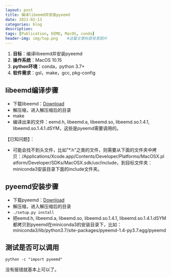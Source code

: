 ```yaml
---
layout: post
title: 编译libeemd并安装pyeemd
date: 2021-02-13
categories: blog
description: 
tags: [Publication, EEMD, MacOS, conda]
header-img: img/top.png    #这篇文章标题背景图片
---
```


1. **目标**：编译libeemd并安装pyeemd
2.  **操作系统**：MacOS 10.15
3.  **python环境**：conda，python 3.7+
4. **软件需求**：gsl，make，gcc, pkg-config

## libeemd编译步骤

- 下载libeemd：[Download](https://bitbucket.org/luukko/libeemd/downloads/)
- 解压缩，进入解压缩后的目录
- make
- 编译出来的文件：eemd.h, libeemd.a, libeemd.so, libeemd.so.1.4.1, libeemd.so.1.4.1.dSYM，这些是pyeemd需要调用的。

【已知问题】：

- 可能会找不到头文件，比如"*.h"之类的文件，则需要从下面的文件夹中拷贝：/Applications/Xcode.app/Contents/Developer/Platforms/MacOSX.platform/Developer/SDKs/MacOSX.sdk/usr/include，到目标文件夹：miniconda3安装目录下面的include文件夹。

## pyeemd安装步骤

- 下载pyeemd：[Download](https://bitbucket.org/luukko/pyeemd/downloads/)
- 解压缩，进入解压缩后的目录
- `./setup.py install`
- 把eemd.h, libeemd.a, libeemd.so, libeemd.so.1.4.1, libeemd.so.1.4.1.dSYM都拷贝到pyeemd在miniconda3的安装目录下，比如：miniconda3/lib/python3.7/site-packages/pyeemd-1.4-py3.7.egg/pyeemd

## 测试是否可以调用

`python -c "import pyeemd"`

没有报错就基本上可以了。
